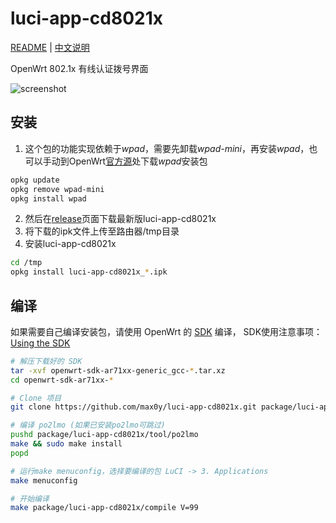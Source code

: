 # luci-app-cd8021x

[README](README.md) | [中文说明](README_zh.md)

OpenWrt 802.1x 有线认证拨号界面<br/>

![screenshot](https://raw.githubusercontent.com/max0y/luci-app-cd8021x/master/screenshot_zh.png)<br/>
## 安装<br/>
1. 这个包的功能实现依赖于*wpad*，需要先卸载*wpad-mini*，再安装*wpad*，也可以手动到OpenWrt[官方源](https://downloads.openwrt.org/releases/17.01.4/packages/)处下载*wpad*安装包
```bash
opkg update
opkg remove wpad-mini
opkg install wpad
```
2. 然后在[release][release_url]页面下载最新版luci-app-cd8021x
3. 将下载的ipk文件上传至路由器/tmp目录
4. 安装luci-app-cd8021x
```bash
cd /tmp
opkg install luci-app-cd8021x_*.ipk
```
## 编译<br/>
如果需要自己编译安装包，请使用 OpenWrt 的 [SDK][openwrt_sdk_url] 编译， SDK使用注意事项：[Using the SDK][openwrt_sdk_usage_url]
```bash
# 解压下载好的 SDK
tar -xvf openwrt-sdk-ar71xx-generic_gcc-*.tar.xz
cd openwrt-sdk-ar71xx-*

# Clone 项目
git clone https://github.com/max0y/luci-app-cd8021x.git package/luci-app-cd8021x

# 编译 po2lmo (如果已安装po2lmo可跳过)
pushd package/luci-app-cd8021x/tool/po2lmo
make && sudo make install
popd

# 运行make menuconfig，选择要编译的包 LuCI -> 3. Applications
make menuconfig

# 开始编译
make package/luci-app-cd8021x/compile V=99
```

[release_url]: https://github.com/max0y/luci-app-cd8021x/releases
[openwrt_sdk_url]: https://downloads.lede-project.org/snapshots/targets/ar71xx/generic
[openwrt_sdk_usage_url]: https://openwrt.org/docs/guide-developer/using_the_sdk
